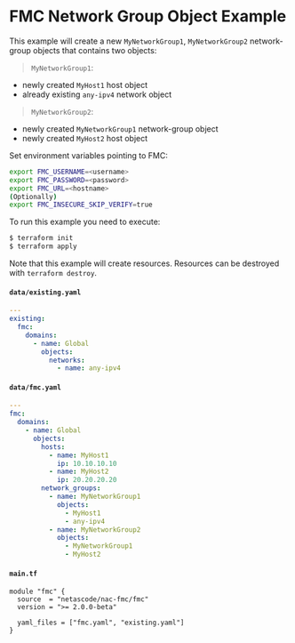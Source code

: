 <!-- BEGIN_TF_DOCS -->
# FMC Network Group Object Example

This example will create a new `MyNetworkGroup1`, `MyNetworkGroup2` network-group objects that contains two objects:
> `MyNetworkGroup1`:
- newly created `MyHost1` host object
- already existing `any-ipv4` network object
> `MyNetworkGroup2`:
- newly created `MyNetworkGroup1` network-group object
- newly created `MyHost2` host object


Set environment variables pointing to FMC:

```bash
export FMC_USERNAME=<username>
export FMC_PASSWORD=<password>
export FMC_URL=<hostname>
(Optionally)
export FMC_INSECURE_SKIP_VERIFY=true
```

To run this example you need to execute:

```bash
$ terraform init
$ terraform apply
```

Note that this example will create resources. Resources can be destroyed with `terraform destroy`.

#### `data/existing.yaml`

```yaml
---
existing:
  fmc:
    domains:
      - name: Global
        objects:
          networks:
            - name: any-ipv4
```

#### `data/fmc.yaml`

```yaml
---
fmc:
  domains:
    - name: Global
      objects:
        hosts:
          - name: MyHost1
            ip: 10.10.10.10
          - name: MyHost2
            ip: 20.20.20.20
        network_groups:
          - name: MyNetworkGroup1
            objects:
              - MyHost1
              - any-ipv4
          - name: MyNetworkGroup2
            objects:
              - MyNetworkGroup1
              - MyHost2
```

#### `main.tf`

```hcl
module "fmc" {
  source  = "netascode/nac-fmc/fmc"
  version = ">= 2.0.0-beta"

  yaml_files = ["fmc.yaml", "existing.yaml"]
}
```
<!-- END_TF_DOCS -->
